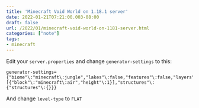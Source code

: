 ```yaml
---
title: 'Minecraft Void World on 1.18.1 server'
date: 2022-01-21T07:21:00.003-08:00
draft: false
url: /2022/01/minecraft-void-world-on-1181-server.html
categories: ["note"]
tags: 
- minecraft
---
```


Edit your `server.properties` and change `generator-settings` to this:

```
generator-settings={"biome"\:"minecraft\:jungle","lakes"\:false,"features"\:false,"layers"\:[{"block"\:"minecraft\:air","height"\:1}],"structures"\:{"structures"\:{}}}
```

And change `level-type` to `FLAT`